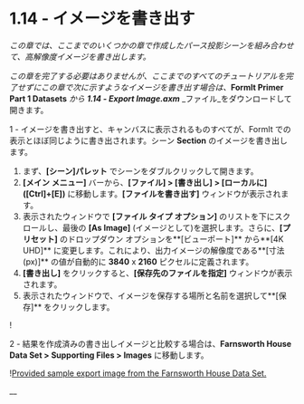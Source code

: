 # 1.14 - イメージを書き出す

_この章では、ここまでのいくつかの章で作成したパース投影シーンを組み合わせて、高解像度イメージを書き出します。_

_この章を完了する必要はありませんが、ここまでのすべてのチュートリアルを完了せずにこの章で次に示すようなイメージを書き出す場合は、_**FormIt Primer Part 1 Datasets** _から_ _**1.14 - Export Image.axm**_ _ファイル_をダウンロードして開きます。

1 - イメージを書き出すと、キャンバスに表示されるものすべてが、FormIt での表示とほぼ同じように書き出されます。シーン **Section** のイメージを書き出します。

1. まず、**[シーン]パレット** でシーンをダブルクリックして開きます。
2. **[メイン メニュー]** バーから、**[ファイル] > [書き出し] > [ローカルに] ([Ctrl]+[E])** に移動します。**[ファイルを書き出す]** ウィンドウが表示されます。
3. 表示されたウィンドウで **[ファイル タイプ オプション]** のリストを下にスクロールし、最後の **[As Image]** (イメージとして)を選択します。さらに、**[プリセット]** のドロップダウン オプションを**[ビューポート]** から**[4K UHD]** に変更します。これにより、出力イメージの解像度である**[寸法(px)]** の値が自動的に **3840** x **2160** ピクセルに定義されます。
4. **[書き出し]** をクリックすると、**[保存先のファイルを指定]** ウィンドウが表示されます。
5. 表示されたウィンドウで、イメージを保存する場所と名前を選択して**[保存]** をクリックします。

\![](<../../.gitbook/assets/0 (5).png>)

2 - 結果を作成済みの書き出しイメージと比較する場合は、**Farnsworth House Data Set > Supporting Files > Images** に移動します。

\![Provided sample export image from the Farnsworth House Data Set.](<../../.gitbook/assets/1 (16).png>)

__
